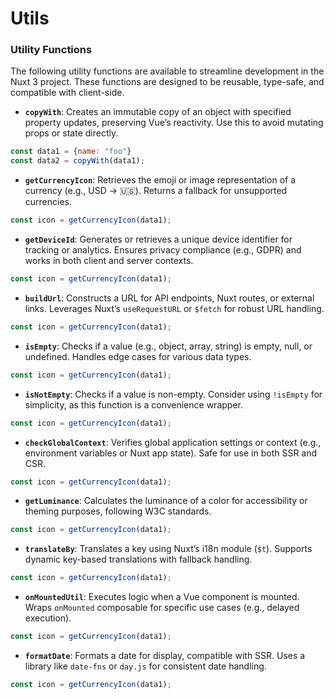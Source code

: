 # Utils

### Utility Functions
The following utility functions are available to streamline development in the Nuxt 3 project. These functions are designed to be reusable, type-safe, and compatible with client-side.

- **`copyWith`**: Creates an immutable copy of an object with specified property updates, preserving Vue’s reactivity. Use this to avoid mutating props or state directly.
```javascript
const data1 = {name: "foo"}
const data2 = copyWith(data1);
```
- **`getCurrencyIcon`**: Retrieves the emoji or image representation of a currency (e.g., USD → 🇺🇸). Returns a fallback for unsupported currencies.
```javascript
const icon = getCurrencyIcon(data1);
```
- **`getDeviceId`**: Generates or retrieves a unique device identifier for tracking or analytics. Ensures privacy compliance (e.g., GDPR) and works in both client and server contexts.
```javascript
const icon = getCurrencyIcon(data1);
```
- **`buildUrl`**: Constructs a URL for API endpoints, Nuxt routes, or external links. Leverages Nuxt’s `useRequestURL` or `$fetch` for robust URL handling.
```javascript
const icon = getCurrencyIcon(data1);
```
- **`isEmpty`**: Checks if a value (e.g., object, array, string) is empty, null, or undefined. Handles edge cases for various data types.
```javascript
const icon = getCurrencyIcon(data1);
```
- **`isNotEmpty`**: Checks if a value is non-empty. Consider using `!isEmpty` for simplicity, as this function is a convenience wrapper.
```javascript
const icon = getCurrencyIcon(data1);
```
- **`checkGlobalContext`**: Verifies global application settings or context (e.g., environment variables or Nuxt app state). Safe for use in both SSR and CSR.
```javascript
const icon = getCurrencyIcon(data1);
```
- **`getLuminance`**: Calculates the luminance of a color for accessibility or theming purposes, following W3C standards.
```javascript
const icon = getCurrencyIcon(data1);
```
- **`translateBy`**: Translates a key using Nuxt’s i18n module (`$t`). Supports dynamic key-based translations with fallback handling.
```javascript
const icon = getCurrencyIcon(data1);
```
- **`onMountedUtil`**: Executes logic when a Vue component is mounted. Wraps `onMounted` composable for specific use cases (e.g., delayed execution).
```javascript
const icon = getCurrencyIcon(data1);
```
- **`formatDate`**: Formats a date for display, compatible with SSR. Uses a library like `date-fns` or `day.js` for consistent date handling.
```javascript
const icon = getCurrencyIcon(data1);
```
